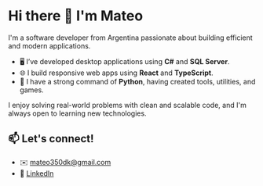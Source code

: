 # Hi there 👋 I'm Mateo

I'm a software developer from Argentina passionate about building efficient and modern applications.

- 🖥️ I’ve developed desktop applications using **C#** and **SQL Server**.
- 🌐 I build responsive web apps using **React** and **TypeScript**.
- 🐍 I have a strong command of **Python**, having created tools, utilities, and games.

I enjoy solving real-world problems with clean and scalable code, and I'm always open to learning new technologies.

## 📫 Let's connect!

- ✉️ mateo350dk@gmail.com  
- 💼 [LinkedIn](https://www.linkedin.com/in/MateoDelgadoUgarte/)
